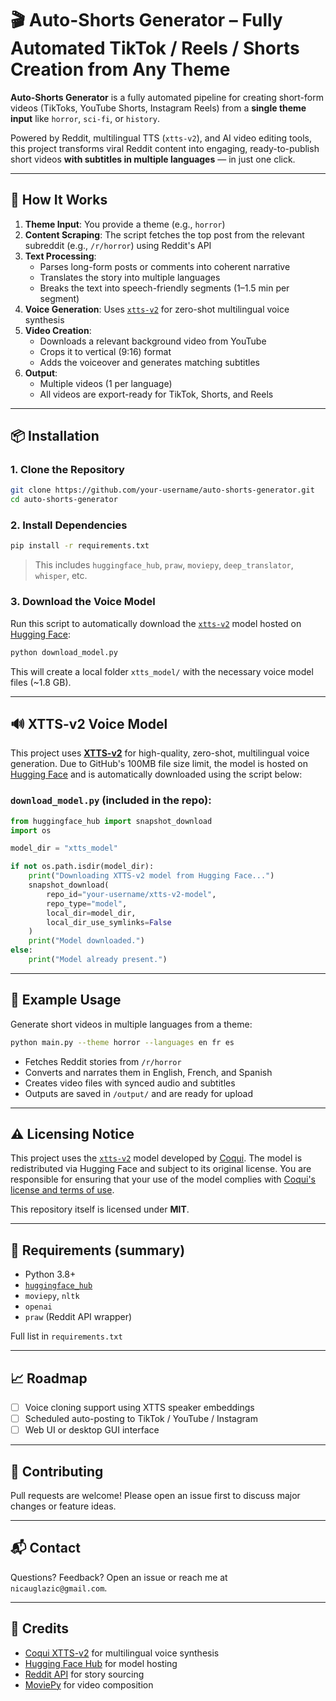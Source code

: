 # 🎬 Auto-Shorts Generator – Fully Automated TikTok / Reels / Shorts Creation from Any Theme

**Auto-Shorts Generator** is a fully automated pipeline for creating short-form videos (TikToks, YouTube Shorts, Instagram Reels) from a **single theme input** like `horror`, `sci-fi`, or `history`.

Powered by Reddit, multilingual TTS (`xtts-v2`), and AI video editing tools, this project transforms viral Reddit content into engaging, ready-to-publish short videos **with subtitles in multiple languages** — in just one click.

---

## 🧠 How It Works

1. **Theme Input**: You provide a theme (e.g., `horror`)
2. **Content Scraping**: The script fetches the top post from the relevant subreddit (e.g., `/r/horror`) using Reddit's API
3. **Text Processing**:
   - Parses long-form posts or comments into coherent narrative
   - Translates the story into multiple languages
   - Breaks the text into speech-friendly segments (1–1.5 min per segment)
4. **Voice Generation**: Uses [`xtts-v2`](https://github.com/coqui-ai/xtts) for zero-shot multilingual voice synthesis
5. **Video Creation**:
   - Downloads a relevant background video from YouTube
   - Crops it to vertical (9:16) format
   - Adds the voiceover and generates matching subtitles
6. **Output**:
   - Multiple videos (1 per language)
   - All videos are export-ready for TikTok, Shorts, and Reels

---

## 📦 Installation

### 1. Clone the Repository

```bash
git clone https://github.com/your-username/auto-shorts-generator.git
cd auto-shorts-generator
````

### 2. Install Dependencies

```bash
pip install -r requirements.txt
```

> This includes `huggingface_hub`, `praw`, `moviepy`, `deep_translator`, `whisper`, etc.

### 3. Download the Voice Model

Run this script to automatically download the [`xtts-v2`](https://github.com/coqui-ai/xtts) model hosted on [Hugging Face](https://huggingface.co):

```bash
python download_model.py
```

This will create a local folder `xtts_model/` with the necessary voice model files (\~1.8 GB).

---

## 🔊 XTTS-v2 Voice Model

This project uses **[XTTS-v2](https://github.com/coqui-ai/xtts)** for high-quality, zero-shot, multilingual voice generation. Due to GitHub's 100MB file size limit, the model is hosted on [Hugging Face](https://huggingface.co/your-username/xtts-v2-model) and is automatically downloaded using the script below:

### `download_model.py` (included in the repo):

```python
from huggingface_hub import snapshot_download
import os

model_dir = "xtts_model"

if not os.path.isdir(model_dir):
    print("Downloading XTTS-v2 model from Hugging Face...")
    snapshot_download(
        repo_id="your-username/xtts-v2-model",
        repo_type="model",
        local_dir=model_dir,
        local_dir_use_symlinks=False
    )
    print("Model downloaded.")
else:
    print("Model already present.")
```

---

## 🚀 Example Usage

Generate short videos in multiple languages from a theme:

```bash
python main.py --theme horror --languages en fr es
```

* Fetches Reddit stories from `/r/horror`
* Converts and narrates them in English, French, and Spanish
* Creates video files with synced audio and subtitles
* Outputs are saved in `/output/` and are ready for upload

---

## ⚠️ Licensing Notice

This project uses the [`xtts-v2`](https://github.com/coqui-ai/xtts) model developed by [Coqui](https://coqui.ai). The model is redistributed via Hugging Face and subject to its original license. You are responsible for ensuring that your use of the model complies with [Coqui's license and terms of use](https://github.com/coqui-ai/xtts#license).

This repository itself is licensed under **MIT**.

---

## 🧰 Requirements (summary)

* Python 3.8+
* [`huggingface_hub`](https://pypi.org/project/huggingface-hub/)
* `moviepy`, `nltk`
* `openai`
* `praw` (Reddit API wrapper)

Full list in `requirements.txt`

---

## 📈 Roadmap

* [ ] Voice cloning support using XTTS speaker embeddings
* [ ] Scheduled auto-posting to TikTok / YouTube / Instagram
* [ ] Web UI or desktop GUI interface

---

## 🤝 Contributing

Pull requests are welcome! Please open an issue first to discuss major changes or feature ideas.

---

## 📬 Contact

Questions? Feedback? Open an issue or reach me at `nicauglazic@gmail.com`.

---

## 🧠 Credits

* [Coqui XTTS-v2](https://github.com/coqui-ai/xtts) for multilingual voice synthesis
* [Hugging Face Hub](https://huggingface.co/) for model hosting
* [Reddit API](https://www.reddit.com/dev/api/) for story sourcing
* [MoviePy](https://zulko.github.io/moviepy/) for video composition
